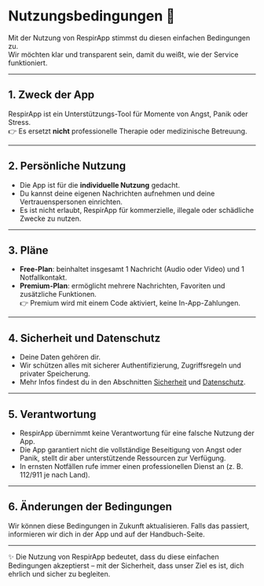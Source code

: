 # Nutzungsbedingungen 📑

Mit der Nutzung von RespirApp stimmst du diesen einfachen Bedingungen zu.  
Wir möchten klar und transparent sein, damit du weißt, wie der Service funktioniert.

---

## 1. Zweck der App
RespirApp ist ein Unterstützungs-Tool für Momente von Angst, Panik oder Stress.  
👉 Es ersetzt **nicht** professionelle Therapie oder medizinische Betreuung.

---

## 2. Persönliche Nutzung
- Die App ist für die **individuelle Nutzung** gedacht.  
- Du kannst deine eigenen Nachrichten aufnehmen und deine Vertrauenspersonen einrichten.  
- Es ist nicht erlaubt, RespirApp für kommerzielle, illegale oder schädliche Zwecke zu nutzen.

---

## 3. Pläne
- **Free-Plan**: beinhaltet insgesamt 1 Nachricht (Audio oder Video) und 1 Notfallkontakt.  
- **Premium-Plan**: ermöglicht mehrere Nachrichten, Favoriten und zusätzliche Funktionen.  
👉 Premium wird mit einem Code aktiviert, keine In-App-Zahlungen.

---

## 4. Sicherheit und Datenschutz
- Deine Daten gehören dir.  
- Wir schützen alles mit sicherer Authentifizierung, Zugriffsregeln und privater Speicherung.  
- Mehr Infos findest du in den Abschnitten [Sicherheit](../seguridad.md) und [Datenschutz](privacidad.md).

---

## 5. Verantwortung
- RespirApp übernimmt keine Verantwortung für eine falsche Nutzung der App.  
- Die App garantiert nicht die vollständige Beseitigung von Angst oder Panik, stellt dir aber unterstützende Ressourcen zur Verfügung.  
- In ernsten Notfällen rufe immer einen professionellen Dienst an (z. B. 112/911 je nach Land).

---

## 6. Änderungen der Bedingungen
Wir können diese Bedingungen in Zukunft aktualisieren. Falls das passiert, informieren wir dich in der App und auf der Handbuch-Seite.

---

✨ Die Nutzung von RespirApp bedeutet, dass du diese einfachen Bedingungen akzeptierst – mit der Sicherheit, dass unser Ziel es ist, dich ehrlich und sicher zu begleiten.
